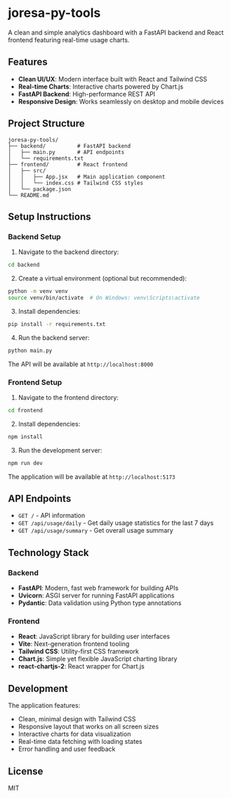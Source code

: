 # joresa-py-tools

A clean and simple analytics dashboard with a FastAPI backend and React frontend featuring real-time usage charts.

## Features

- **Clean UI/UX**: Modern interface built with React and Tailwind CSS
- **Real-time Charts**: Interactive charts powered by Chart.js
- **FastAPI Backend**: High-performance REST API
- **Responsive Design**: Works seamlessly on desktop and mobile devices

## Project Structure

```
joresa-py-tools/
├── backend/          # FastAPI backend
│   ├── main.py       # API endpoints
│   └── requirements.txt
├── frontend/         # React frontend
│   ├── src/
│   │   ├── App.jsx   # Main application component
│   │   └── index.css # Tailwind CSS styles
│   └── package.json
└── README.md
```

## Setup Instructions

### Backend Setup

1. Navigate to the backend directory:
```bash
cd backend
```

2. Create a virtual environment (optional but recommended):
```bash
python -m venv venv
source venv/bin/activate  # On Windows: venv\Scripts\activate
```

3. Install dependencies:
```bash
pip install -r requirements.txt
```

4. Run the backend server:
```bash
python main.py
```

The API will be available at `http://localhost:8000`

### Frontend Setup

1. Navigate to the frontend directory:
```bash
cd frontend
```

2. Install dependencies:
```bash
npm install
```

3. Run the development server:
```bash
npm run dev
```

The application will be available at `http://localhost:5173`

## API Endpoints

- `GET /` - API information
- `GET /api/usage/daily` - Get daily usage statistics for the last 7 days
- `GET /api/usage/summary` - Get overall usage summary

## Technology Stack

### Backend
- **FastAPI**: Modern, fast web framework for building APIs
- **Uvicorn**: ASGI server for running FastAPI applications
- **Pydantic**: Data validation using Python type annotations

### Frontend
- **React**: JavaScript library for building user interfaces
- **Vite**: Next-generation frontend tooling
- **Tailwind CSS**: Utility-first CSS framework
- **Chart.js**: Simple yet flexible JavaScript charting library
- **react-chartjs-2**: React wrapper for Chart.js

## Development

The application features:
- Clean, minimal design with Tailwind CSS
- Responsive layout that works on all screen sizes
- Interactive charts for data visualization
- Real-time data fetching with loading states
- Error handling and user feedback

## License

MIT